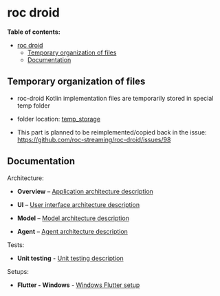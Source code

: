# roc droid

**Table of contents:**

- [roc droid](#roc-droid)
  - [Temporary organization of files](#temporary-organization-of-files)
  - [Documentation](#documentation)

## Temporary organization of files

* roc-droid Kotlin implementation files are temporarily stored in special temp folder

* folder location: [temp_storage](/temp_storage/)

* This part is planned to be reimplemented/copied back in the issue: https://github.com/roc-streaming/roc-droid/issues/98

## Documentation

Architecture:

* **Overview** – [Application architecture description](/docs/architecture_overview.md)

* **UI** – [User interface architecture description](/docs/architecture_ui.md)

* **Model** – [Model architecture description](/docs/architecture_model.md)

* **Agent** – [Agent architecture description](/docs/architecture_agent.md)

Tests:

* **Unit testing** - [Unit testing description](/docs/unit_tests.md)

Setups:

* **Flutter - Windows** - [Windows Flutter setup](/docs/install_win.md)
